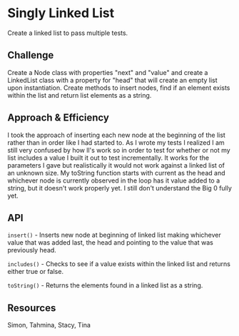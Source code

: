 # Singly Linked List
<!-- Short summary or background information -->
Create a linked list to pass multiple tests.

## Challenge
<!-- Description of the challenge -->
Create a Node class with properties "next" and "value" and create a LinkedList class with a property for "head" that will create an empty list upon instantiation. Create methods to insert nodes, find if an element exists within the list and return list elements as a string.

## Approach & Efficiency
<!-- What approach did you take? Why? What is the Big O space/time for this approach? -->
I took the approach of inserting each new node at the beginning of the list rather than in order like I had started to. As I wrote my tests I realized I am still very confused by how ll's work so in order to test for whether or not my list includes a value I built it out to test incrementally. It works for the parameters I gave but realistically it would not work against a linked list of an unknown size. My toString function starts with current as the head and whichever node is currently observed in the loop has it value added to a string, but it doesn't work properly yet. I still don't understand the Big 0 fully yet.

## API
<!-- Description of each method publicly available to your Linked List -->
`insert()` - Inserts new node at beginning of linked list making whichever value that was added last, the head and pointing to the value that was previously head.

`includes()` - Checks to see if a value exists within the linked list and returns either true or false.

`toString()` - Returns the elements found in a linked list as a string.

## Resources

Simon, Tahmina, Stacy, Tina